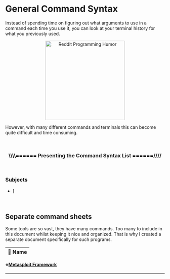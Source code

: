 # General Command Syntax

Instead of spending time on figuring out what arguments to use in a command each time you use it, you can look at your terminal history for what you previously used. 

<p align="center"><img alt="Reddit Programming Humor" src="https://i.redd.it/r6dfmrd3rh711.png" width="250" /></p>

However, with many different commands and terminals this can become quite difficult and time consuming. 

</br>

<h3><p align="center">\\\\====== Presenting the Command Syntax List ======////</p></h3>

</br>

### Subjects

- [

<br>

## Separate command sheets

Some tools are so vast, they have many commands. Too many to include in this document whilst keeping it nice and organized. That is why I created a separate document specifically for such programs. 

🔰 Name |
-- | 
**⭐[Metasploit Framework](commands/metasploit.md)**
****

<!--- 

💲 ❕ ➡️

## TITLE

### Usefull documentation

🔰 Name | ℹ️ Description | 🔗 Link
-- | -- | --
**** |  | 

### Related tools

🔰 Name | ℹ️ Description | 🔗 Link
-- | -- | --
**** |  | 

<br>

--->
